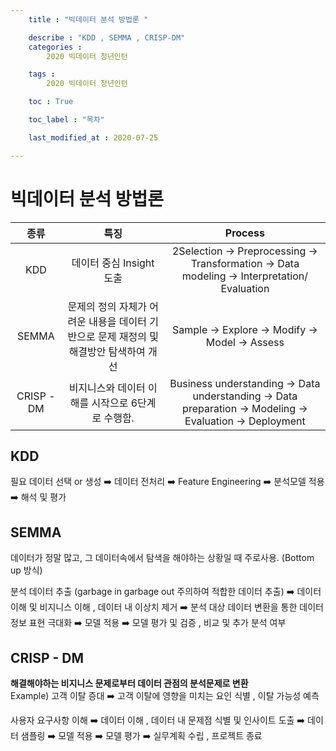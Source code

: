 ```yaml
---
    title : "빅데이터 분석 방법론 "

    describe : "KDD , SEMMA , CRISP-DM" 
    categories : 
        2020 빅데이터 청년인턴    

    tags :
        2020 빅데이터 청년인턴

    toc : True

    toc_label : "목차"        

    last_modified_at : 2020-07-25

---
```

# 빅데이터 분석 방법론

| 종류 | 특징  | Process |
| :---------:|:---------:|:---------:|
| KDD | 데이터 중심 Insight 도출 | 2Selection -> Preprocessing -> Transformation -> Data modeling -> Interpretation/ Evaluation|
| SEMMA|문제의 정의 자체가 어려운 내용을 데이터 기반으로 문제 재정의 및 해결방안 탐색하여 개선|Sample -> Explore -> Modify -> Model -> Assess|
| CRISP - DM| 비지니스와 데이터 이해를 시작으로 6단계로 수행함.|  Business understanding -> Data understanding -> Data preparation -> Modeling -> Evaluation -> Deployment|

## KDD

필요 데이터 선택 or 생성 ➡️ 데이터 전처리 ➡️ Feature Engineering ➡️ 분석모델 적용 ➡️ 해석 및 평가

## SEMMA
데이터가 정말 많고, 그 데이터속에서 탐색을 해야하는 상황일 때 주로사용. (Bottom up 방식)

분석 데이터 추출 (garbage in garbage out 주의하여 적합한 데이터 추출) ➡️ 데이터 이해  및 비지니스 이해 , 데이터 내 이상치 제거 ➡️ 분석 대상 데이터 변환을 통한 데이터 정보 표현 극대화 ➡️ 모델 적용 ➡️ 모델 평가 및 검증 , 비교 및 추가 분석 여부 

## CRISP - DM
**해결해야하는 비지니스 문제로부터 데이터 관점의 분석문제로 변환** </br>
Example) 고객 이탈 증대 ➡️ 고객 이탈에 영향을 미치는 요인 식별 , 이탈 가능성 예측</br>

사용자 요구사항 이해 ➡️ 데이터 이해 , 데이터 내 문제점 식별 및 인사이트 도출 ➡️ 데이터 샘플링 ➡️ 모델 적용 ➡️ 모델 평가 ➡️ 실무계획 수립 , 프로젝트 종료